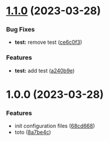 # [1.1.0](https://github.com/kervral/conventional-commit/compare/v1.0.0...v1.1.0) (2023-03-28)


### Bug Fixes

* **test:** remove test ([ce6c0f3](https://github.com/kervral/conventional-commit/commit/ce6c0f3ab6d3609eb1ff2fb96b4675959ea6503b))


### Features

* **test:** add test ([a240b9e](https://github.com/kervral/conventional-commit/commit/a240b9eda46772fcecfa0a8b9ac14c3fe7fb48aa))

# 1.0.0 (2023-03-28)


### Features

* init configuration files ([68cd668](https://github.com/kervral/conventional-commit/commit/68cd6684a2d2cf2ee88452d26be3d6e93b313913))
* toto ([8a7be4c](https://github.com/kervral/conventional-commit/commit/8a7be4c71eb1980b681a310e182465e26e8b4688))
